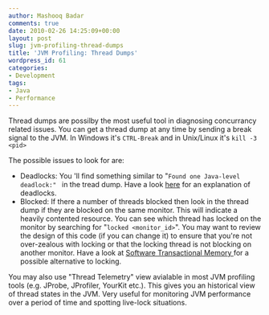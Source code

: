 ```yaml
---
author: Mashooq Badar
comments: true
date: 2010-02-26 14:25:09+00:00
layout: post
slug: jvm-profiling-thread-dumps
title: 'JVM Profiling: Thread Dumps'
wordpress_id: 61
categories:
- Development
tags:
- Java
- Performance
---
```


Thread dumps are possilby the most useful tool in diagnosing concurrancy related issues. You can get a thread dump at any time by sending a break signal to the JVM. In Windows it's `CTRL-Break` and in Unix/Linux it's `kill -3 <pid>`

The possible issues to look for are:

  * Deadlocks: You 'll find something similar to "`Found one Java-level deadlock:" ` in the tread dump. Have a look [here](http://java.sun.com/docs/books/tutorial/essential/concurrency/deadlock.html) for an explanation of deadlocks.
  * Blocked: If there a number of threads blocked then look in the thread dump if they are blocked on the same monitor. This will indicate a heavily contented resource. You can see which thread has locked on the monitor by searching for "`locked <monitor_id>`". You may want to review the design of this code (if you can change it) to ensure that you're not over-zealous with locking or that the locking thread is not blocking on another monitor. Have a look at [Software Transactional Memory ](http://en.wikipedia.org/wiki/Software_transactional_memory) for a possible alternative to locking.

You may also use "Thread Telemetry" view avialable in most JVM profiling tools (e.g. JProbe, JProfiler, YourKit etc.). This gives you an historical view of thread states in the JVM. Very useful for monitoring JVM performance over a period of time and spotting live-lock situations.
